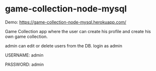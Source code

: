# game-collection-node-mysql

Demo: https://game-collection-node-mysql.herokuapp.com/

Game Collection app where the user can create his profile and create his own game collection.

admin can edit or delete users from the DB.
login as admin

USERNAME: admin

PASSWORD: admin
